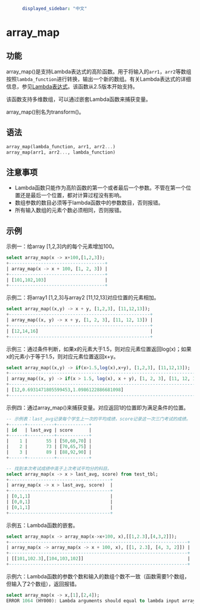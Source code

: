 ```yaml
      displayed_sidebar: "中文"
```

# array_map

## 功能

array_map()是支持Lambda表达式的高阶函数。用于将输入的`arr1`，`arr2`等数组按照`lambda_function`进行转换，输出一个新的数组。有关Lambda表达式的详细信息，参见[Lambda表达式](../Lambda_expression.md)。该函数从2.5版本开始支持。

该函数支持多维数组，可以通过嵌套Lambda函数来捕获变量。

array_map()别名为transform()。

## 语法

```Haskell
array_map(lambda_function, arr1, arr2...)
array_map(arr1, arr2..., lambda_function)
```

## 注意事项

- Lambda函数只能作为高阶函数的第一个或者最后一个参数。不管在第一个位置还是最后一个位置，都对计算过程没有影响。
- 数组参数的数目必须等于lambda函数中的参数数目，否则报错。
- 所有输入数组的元素个数必须相同，否则报错。

## 示例

示例一：给array [1,2,3]内的每个元素增加100。

```SQL
select array_map(x -> x+100,[1,2,3]);
+------------------------------------+
| array_map(x -> x + 100, [1, 2, 3]) |
+------------------------------------+
| [101,102,103]                      |
+------------------------------------+
```

示例二：将array1 [1,2,3]与array2 [11,12,13]对应位置的元素相加。

```SQL
select array_map((x,y) -> x + y, [1,2,3], [11,12,13]);
+-----------------------------------------------------+
| array_map((x, y) -> x + y, [1, 2, 3], [11, 12, 13]) |
+-----------------------------------------------------+
| [12,14,16]                                          |
+-----------------------------------------------------+
```

示例三：通过条件判断，如果x的元素大于1.5，则对应元素位置返回log(x)；如果x的元素小于等于1.5，则对应元素位置返回x+y。

```SQL
select array_map((x,y) -> if(x>1.5,log(x),x+y), [1,2,3], [11,12,13]);
+--------------------------------------------------------------------------+
| array_map((x, y) -> if(x > 1.5, log(x), x + y), [1, 2, 3], [11, 12, 13]) |
+--------------------------------------------------------------------------+
| [12,0.6931471805599453,1.0986122886681098]                               |
+--------------------------------------------------------------------------+
```

示例四：通过array_map()来捕获变量。对应返回1的位置即为满足条件的位置。

```SQL
-- 示例表：last_avg记录每个学生上一次的平均成绩，score记录这一次三门考试的成绩。
+------+----------+------------+
| id   | last_avg | score      |
+------+----------+------------+
|    1 |       55 | [50,60,70] |
|    2 |       73 | [70,65,75] |
|    3 |       89 | [88,92,90] |
+------+----------+------------+

-- 找到本次考试成绩中高于上次考试平均分的科目。
select array_map(x -> x > last_avg, score) from test_tbl;
+--------------------------------------+
| array_map(x -> x > last_avg, score)  |
+--------------------------------------+
| [0,1,1]                              |
| [0,0,1]                              |
| [0,1,1]                              |
+--------------------------------------+
```

示例五：Lambda函数的嵌套。

```SQL
select array_map(x -> array_map(x->x+100, x),[[1,2.3],[4,3,2]]);
+-------------------------------------------------------------------+
| array_map(x -> array_map(x -> x + 100, x), [[1, 2.3], [4, 3, 2]]) |
+-------------------------------------------------------------------+
| [[101,102.3],[104,103,102]]                                       |
+-------------------------------------------------------------------+
```

示例六：Lambda函数的参数个数和输入的数组个数不一致（函数需要1个数组，但输入了2个数组），返回报错。

```SQL
select array_map(x -> x,[1],[2,4]);
ERROR 1064 (HY000): Lambda arguments should equal to lambda input arrays.
```